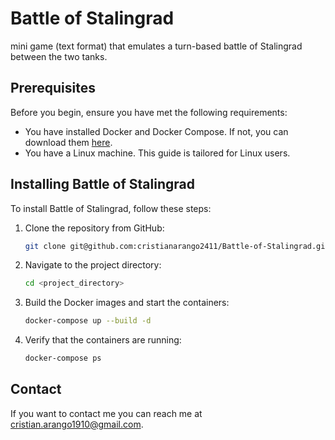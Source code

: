 # Battle of Stalingrad

mini game (text format) that emulates a turn-based battle of Stalingrad between the two tanks.

## Prerequisites

Before you begin, ensure you have met the following requirements:

* You have installed Docker and Docker Compose. If not, you can download them [here](https://www.docker.com/products/docker-desktop).
* You have a Linux machine. This guide is tailored for Linux users.

## Installing Battle of Stalingrad

To install Battle of Stalingrad, follow these steps:

1. Clone the repository from GitHub:

    ```bash
    git clone git@github.com:cristianarango2411/Battle-of-Stalingrad.git
    ```

2. Navigate to the project directory:

    ```bash
    cd <project_directory>
    ```

3. Build the Docker images and start the containers:

    ```bash
    docker-compose up --build -d
    ```

4. Verify that the containers are running:

    ```bash
    docker-compose ps
    ```

## Contact

If you want to contact me you can reach me at <cristian.arango1910@gmail.com>.
